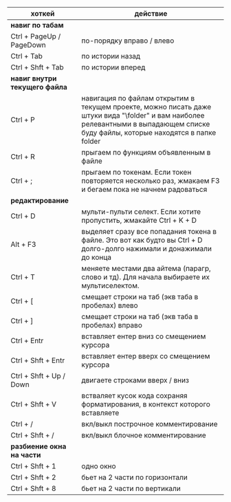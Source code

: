 
|хоткей				| действие|
|-----------------------|-----------------------|
|**навиг по табам**|
|Ctrl + PageUp / PageDown|	по-порядку вправо / влево|
|Ctrl + Tab		|	по истории назад|
|Ctrl + Shft + Tab			|	по истории вперед|
|**навиг внутри текущего файла**|
|Ctrl + P					|навигация по файлам открытим в текущем проекте, можно писать даже штуки вида "\folder" и вам наиболее релевантными в выпадающем списке буду файлы, которые находятся в папке folder|
|Ctrl + R				|	прыгаем по функциям объявленным в файле |
|Ctrl + ;				|	прыгаем по токенам. Если токен повторяется несколько раз, жмакаем F3 и бегаем пока не начнем радоваться |
|**редактирование**||
|Ctrl + D				|	мульти-пульти селект. Если хотите пропустить, жмакайте Ctrl + K + D|
|Alt + F3				|	выделяет сразу все попадания токена в файле. Это вот как будто вы Ctrl + D долго-долго нажимали и донажимали до конца |
|Ctrl + T 				|	меняете местами два айтема (парагр, слово и тд). Для начала выбираете их мультиселектом.|
|Ctrl + [				|	смещает строки на таб (экв таба в пробелах) влево|
|Ctrl + ]				|	смещает строки на таб (экв таба в пробелах) вправо|
|Ctrl + Entr			|		вставляет ентер вниз со смещением курсора|
|Ctrl + Shft + Entr		|	вставляет ентер вверх со смещением курсора|
|Ctrl + Shft + Up / Down|		двигаете строками вверх / вниз|
|Ctrl + Shft + V		|		встваляет кусок кода сохраняя форматирования, в контекст которого вставляете|
|Ctrl + /| вкл/выкл построчное комментирование |
|Ctrl + Shft + /| вкл/выкл блочное комментирование |
|**разбиение окна на части**||
|Ctrl + Shft + 1		|		одно окно|
|Ctrl + Shft + 2		|		бьет на 2 части по горизонтали|
|Ctrl + Shft + 8		|		бьет на 2 части по вертикали|